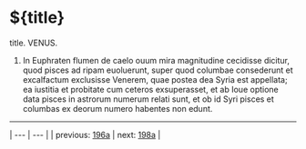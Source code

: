 # ${title}

title. VENUS.



1. In Euphraten flumen de caelo ouum mira magnitudine cecidisse dicitur, quod pisces ad ripam euoluerunt, super quod columbae consederunt et excalfactum exclusisse Venerem, quae postea dea Syria est appellata; ea iustitia et probitate cum ceteros exsuperasset, et ab Ioue optione data pisces in astrorum numerum relati sunt, et ob id Syri pisces et columbas ex deorum numero habentes non edunt.



---

| --- | --- |
| previous: [196a](../196a/) | next: [198a](../198a/) |